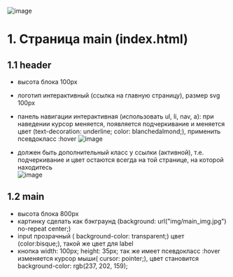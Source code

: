![image](https://user-images.githubusercontent.com/113675674/195978330-bf2152f2-1cb5-4fe2-882c-86d59ff2fe89.png)
# 1. Cтраница main (index.html)  
## 1.1 header 
- высота блока 100px  
- логотип интерактивный (ссылка на главную страницу), размер svg 100px    
- панель навигации интерактивная (использовать ul, li, nav, a): при наведении курсор меняется, появляется подчеркивание и меняется цвет (text-decoration: underline; color: blanchedalmond;), применить псевдокласс :hover 
![image](https://user-images.githubusercontent.com/113675674/195978395-3ad96666-b762-49f7-8ea6-fb8daa91af7b.png)  

- должен быть дополнительный класс у ссылки (активной), т.е. подчеркивание и цвет остаются всегда на той странице, на которой находитесь   
![image](https://user-images.githubusercontent.com/113675674/195978369-f956ce7f-ae2a-46f1-8dff-ce3ddb82cd00.png)

## 1.2 main  
- высота блока 800px  
- картинку сделать как бэкграунд (background: url("img/main_img.jpg") no-repeat center;)  
- input прозрачный ( background-color: transparent;) цвет (color:bisque;), такой же цвет для label  
- кнопка     width: 100px; height: 35px; так же имеет псевдокласс :hover изменяется курсор мыши( cursor: pointer;), цвет становится background-color: rgb(237, 202, 159);  
